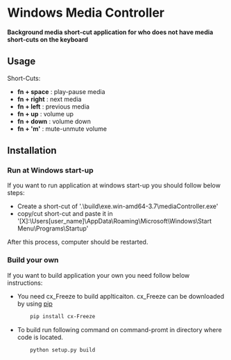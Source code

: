 # Windows Media Controller

**Background media short-cut application for who does not have media short-cuts on the keyboard**

## Usage

Short-Cuts:
 * **fn + space**  : play-pause media
 * **fn + right**  : next media
 * **fn + left**   : previous media
 * **fn + up**     : volume up
 * **fn + down**   : volume down
 * **fn + 'm'**    : mute-unmute volume

## Installation

### Run at Windows start-up
If you want to run application at windows start-up you should follow below steps:
    
 - Create a short-cut of '.\build\exe.win-amd64-3.7\mediaController.exe'
 - copy/cut short-cut and paste it in '[X]:\Users\[user_name]\AppData\Roaming\Microsoft\Windows\Start Menu\Programs\Startup'

After this process, computer should be restarted.

### Build your own
If you want to build application your own you need follow below instructions:
    
 - You need cx_Freeze to build applticaiton. cx_Freeze can be downloaded by using [pip](https://cx-freeze.readthedocs.io/en/latest/)
    ```bash
        pip install cx-Freeze
    ```
 - To build run following command on command-promt in directory where code is located.
    ```bash
        python setup.py build
    ```
